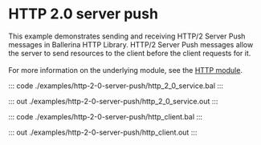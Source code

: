 # HTTP 2.0 server push

This example demonstrates sending and receiving HTTP/2 Server Push messages in Ballerina HTTP Library. 
HTTP/2 Server Push messages allow the server to send resources to the client before the client requests for it.<br/><br/>
For more information on the underlying module, 
see the [HTTP module](https://docs.central.ballerina.io/ballerina/http/latest/).  


::: code ./examples/http-2-0-server-push/http_2_0_service.bal :::

::: out ./examples/http-2-0-server-push/http_2_0_service.out :::

::: code ./examples/http-2-0-server-push/http_client.bal :::

::: out ./examples/http-2-0-server-push/http_client.out :::